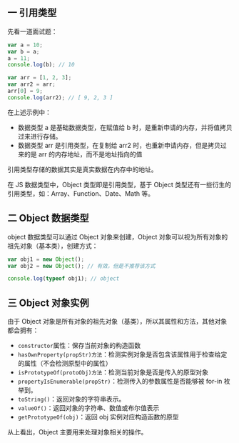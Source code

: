 ## 一 引用类型

先看一道面试题：

```js
var a = 10;
var b = a;
a = 11;
console.log(b); // 10

var arr = [1, 2, 3];
var arr2 = arr;
arr[0] = 9;
console.log(arr2); // [ 9, 2, 3 ]
```

在上述示例中：

- 数据类型 a 是基础数据类型，在赋值给 b 时，是重新申请的内存，并将值拷贝过来进行存储。
- 数据类型 arr 是引用类型，在复制给 arr2 时，也重新申请内存，但是拷贝过来的是 arr 的内存地址，而不是地址指向的值

引用类型存储的数据其实是真实数据在内存中的地址。

在 JS 数据类型中，Object 类型即是引用类型，基于 Object 类型还有一些衍生的引用类型，如：Array、Function、Date、Math 等。

## 二 Object 数据类型

object 数据类型可以通过 Object 对象来创建，Object 对象可以视为所有对象的祖先对象（基本类），创建方式：

```js
var obj1 = new Object();
var obj2 = new Object(); // 有效，但是不推荐该方式

console.log(typeof obj1); // object
```

## 三 Object 对象实例

由于 Object 对象是所有对象的祖先对象（基类），所以其属性和方法，其他对象都会拥有：

- `constructor`属性：保存当前对象的构造函数
- `hasOwnProperty(propStr)方法`：检测实例对象是否包含该属性用于检查给定的属性（不会检测原型中的属性）
- `isPrototypeOf(protoObj)方法`：检测当前对象是否是传入的原型对象
- `propertyIsEnumerable(propStr)`：检测传入的参数属性是否能够被 for-in 枚举到。
- `toString()`：返回对象的字符串表示。
- `valueOf()`：返回对象的字符串、数值或布尔值表示
- `getPrototypeOf(obj)`：返回 obj 实例对应构造函数的原型

从上看出，Object 主要用来处理对象相关的操作。
